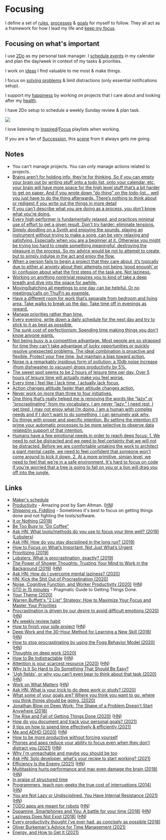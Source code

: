 # Focusing

I define a set of [rules](rules.md), [processes](processes.md) & [goals](goals.md) for myself to follow. They all act as a framework for how I lead my life and [keep my focus](https://waitbutwhy.com/2013/10/why-procrastinators-procrastinate.html).

## Focusing on what's important

I use [2Do](../macOS/apps/2do.md) as my personal task manager. I [schedule events](../macOS/apps/fantastical.md) in my calendar and plan the day/week in context of my tasks & priorities.

I work on [ideas](../ideas/ideas.md) I find valuable to me most & make things.

I focus on [solving problems](../research/solving-problems.md) & limit distractions (only essential notifications setup).

I support my [happiness](../life/happiness.md) by working on projects that I care about and looking after my [health](../health/health.md).

I have 2Do setup to schedule a weekly Sunday review & plan task.

![](https://i.imgur.com/l3x5S2k.png)

I love listening to [Inspired](https://open.spotify.com/playlist/5fIL0WiQ79QtgsP4Y4L20V)/[Focus](https://open.spotify.com/playlist/0ESjwZeTcHOWzY3FYO5zs5) playlists when working.

If you are a fan of [Succession](https://trakt.tv/shows/succession), this [scene](https://youtu.be/GbKva43khvI?t=148) from it always gets me going.

## Notes

- You can't manage projects. You can only manage actions related to projects.
- [Brains aren’t for holding info, they’re for thinking. So if you can empty your brain out by writing stuff onto a todo list, onto your calendar, etc, your brain will have more space for the high level stuff that’s a bit harder to get on paper. And if you wrote down “do thing” on the todo-list… well you just have to do the thing afterwards. There’s nothing to think about or redigest if you write out the things in more detail](https://lobste.rs/s/0qlkm7/how_do_i_keep_multiple_projects_my_head)
- [If you can't describe what you are doing as a process, you don't know what you're doing.](https://twitter.com/visualizevalue/status/1296791809478336513)
- [Every high performer is fundamentally relaxed, and practices minimal use of effort to get a given result. Don't try harder: eliminate tensions.](https://twitter.com/sanityinc/status/1309974689268129792)
- [Simply doodling on a Synth and enjoying the sounds, playing an instrument without trying to make a song, can be very relaxing and satisfying. Especially when you are a beginner at it. Otherwise you might be trying too hard to create something meaningful, destroying the pleasure in the process. So my advice would be not to attempt to create, but to simply indulge in the act and enjoy the flow.](https://news.ycombinator.com/item?id=24743944)
- [When a person fails to begin a project that they care about, it’s typically due to either a) anxiety about their attempts not being ‘good enough’ or b) confusion about what the first steps of the task are. Not laziness.](https://humanparts.medium.com/laziness-does-not-exist-3af27e312d01)
- [Working on anything nontrivial requires you to kind of take a deep breath and dive into the space for awhile.](https://twitter.com/peterbourgon/status/1387098683485868040)
- [Moving/batching all meetings to one day can be helpful. Or no meetings/calls on Thu/Fri as example.](https://twitter.com/coreyhainesco/status/1387557466179653632)
- [Have a different room for work that’s separate from bedroom and living area. Take walks to break up the day. Take time off in evenings as reward.](https://twitter.com/herrmanndigital/status/1387773860636995592)
- [Manage priorities rather than time.](https://twitter.com/MikeyFox/status/1387699937954119683)
- [Every evening, write down a daily schedule for the next day and try to stick to it as best as possible.](https://twitter.com/rasbt/status/1397221898044456962)
- [The sunk cost of perfectionism: Spending time making things you don't know anyone wants.](https://twitter.com/jackbutcher/status/1399798492521021446)
- [Not being busy is a competitive advantage. Most people are so strapped for time they can't take advantage of lucky opportunities or quickly resolve unexpected problems. The ideal combination is proactive and flexible. Protect your free time, but maintain a bias toward action.](https://twitter.com/JamesClear/status/1400447419507220480)
- [Noise is a remarkably insidious form of pollution: a 10db noise increase (from dishwasher to vacuum) drops productivity by 5%.](https://twitter.com/emollick/status/1408478193091330053)
- [The sweet spot seems to be 2 hours of leisure time per day. Over 5 hours of leisure time will actually make you feel worse.](https://twitter.com/levelsio/status/1438480377207611399)
- [Every time I feel like I lack time, I actually lack focus.](https://twitter.com/anthilemoon/status/1443485224092913669)
- [Action changes attitude faster than attitude changes action.](https://news.ycombinator.com/item?id=28762362)
- [Never work on more than three to four initiatives.](https://twitter.com/rakyll/status/1445570363291627665)
- [One thing that’s really helped me is removing the words like “lazy” or “procrastinating” from my vocabulary. I am never “lazy.” I need rest, I get tired, I may not enjoy what I’m doing, I am a human with complex needs and if I don’t want to do something, I can genuinely ask why.](https://twitter.com/sehurlburt/status/1450648082685779969)
- [Do things with proper and specific intention. By setting the intention it’ll prime your automatic processes to be more selective to observe data related/in support of that intention.](https://twitter.com/vaisfourlovers/status/1450929596438810631)
- [Humans have a few emotional needs in order to reach deep focus: 1. We need to not be distracted and we need to feel certainty that we will not be distracted. Before we are comfortable untaking the work to architect a giant mental castle, we need to feel confident that someone won't come around to kick it down. 2. At a more primitive, simian level, we need to feel that we're in a safe environment. It's hard to focus on code if you're worried that a tree is going to fall on you or a lion will drag you off into the jungle.](https://news.ycombinator.com/item?id=29028505)

## Links

- [Maker's schedule](http://www.paulgraham.com/makersschedule.html)
- [Productivity](https://blog.samaltman.com/productivity) - Amazing post by Sam Altman. ([HN](https://news.ycombinator.com/item?id=16802530))
- [Shipping vs. Fiddling](https://medium.com/@okonetchnikov/shipping-vs-fiddling-74e27e61e0c1) - Sometimes it's best to focus on getting things done and not fighting the tools/software.
- [It or Nothing (2019)](http://tynan.com/ornothing)
- [Be Too Busy to “Do Coffee”](https://nav.al/2019/05/08/meetings/)
- [Ask HN: What tools/methods do you use to focus your time well? (2019)](https://news.ycombinator.com/item?id=19996062) ([Lobsters](https://lobste.rs/s/1nhqml/what_tools_methods_do_you_use_focus_your))
- [Ask HN: How do you stay disciplined in the long run? (2019)](https://news.ycombinator.com/item?id=19777976)
- [How to Focus on What’s Important, Not Just What’s Urgent](https://hbr.org/2018/07/how-to-focus-on-whats-important-not-just-whats-urgent)
- [Prioritizing (2019)](https://css-tricks.com/prioritizing/)
- [Lobsters: What is procrastination, exactly? (2019)](https://lobste.rs/s/f2sdfz/what_is_procrastination_exactly)
- [The Power of Shower Thoughts: Trusting Your Mind to Work in the Background (2019)](https://alexanderell.is/posts/trust-in-your-unconscious/) ([HN](https://news.ycombinator.com/item?id=21557902))
- [Ask HN: How do I overcome mental laziness? (2020)](https://news.ycombinator.com/item?id=22919697)
- [HN: Kick the Shit Out of Procrastination (2020)](https://news.ycombinator.com/item?id=22922372)
- [Noise, Cognitive Function, and Worker Productivity (2020)](https://joshuatdean.com/wp-content/uploads/2020/02/NoiseCognitiveFunctionandWorkerProductivity.pdf) ([HN](https://news.ycombinator.com/item?id=23113142))
- [GTD in 15 minutes](https://hamberg.no/gtd/) - Pragmatic Guide to Getting Things Done.
- [Your Theme (2020)](https://www.youtube.com/watch?v=NVGuFdX5guE)
- [Warren Buffett's "2 List" Strategy: How to Maximize Your Focus and Master Your Priorities](https://jamesclear.com/buffett-focus)
- [Procrastination is driven by our desire to avoid difficult emotions (2020)](https://www.cbc.ca/radio/thesundayedition/the-sunday-edition-for-june-14-2020-1.5604357/there-s-a-reason-we-procrastinate-and-it-s-not-laziness-1.5604433) ([HN](https://news.ycombinator.com/item?id=23537317))
- [My weekly review habit](https://www.benkuhn.net/weekly/)
- [How to finish your side project](https://hugozap.com/posts/how-to-finish-your-side-project/) ([HN](https://news.ycombinator.com/item?id=23672686))
- [Deep Work and the 30-Hour Method for Learning a New Skill (2018)](https://azeria-labs.com/the-importance-of-deep-work-the-30-hour-method-for-learning-a-new-skill/) ([HN](https://news.ycombinator.com/item?id=23845575))
- [How to stop procrastinating by using the Fogg Behavior Model (2020)](https://www.deprocrastination.co/blog/how-to-stop-procrastinating-by-using-the-fogg-behavior-model) ([HN](https://news.ycombinator.com/item?id=24120275))
- [Thoughts on deep work (2020)](https://twitter.com/paraschopra/status/1295244575154479104)
- [How to Be Indistractable](https://psyche.co/guides/to-become-indistractable-recognise-that-it-starts-within-you) ([HN](https://news.ycombinator.com/item?id=24360966))
- [Attention is your scarcest resource (2020)](https://www.benkuhn.net/attention/) ([HN](https://news.ycombinator.com/item?id=24391686))
- [Why Is It So Hard to Do Something That Should Be Easy?](https://www.youtube.com/watch?v=Uo08uS904Rg)
- ['Ugh fields', or why you can’t even bear to think about that task (2020)](https://medium.com/@robertwiblin/ugh-fields-or-why-you-can-t-even-bear-to-think-about-that-task-5941837dac62) ([HN](https://news.ycombinator.com/item?id=24445603))
- [Work on What Matters](https://staffeng.com/guides/work-on-what-matters) ([HN](https://news.ycombinator.com/item?id=24581810))
- [Ask HN: What is your trick to do deep work or study? (2020)](https://news.ycombinator.com/item?id=24675467)
- [What some of your goals are? Where you think you want to go, where you think things should be going. (2020)](https://merveilles.town/@neauoire/105093152834494144)
- [Jonathan Blow on Deep Work: The Shape of a Problem Doesn't Start Anywhere (2018)](https://www.youtube.com/watch?v=4Ej_3NKA3pk)
- [The Rise and Fall of Getting Things Done (2020)](https://www.newyorker.com/tech/annals-of-technology/the-rise-and-fall-of-getting-things-done) ([HN](https://news.ycombinator.com/item?id=25131848))
- [How do you document and track your personal goals? (2021)](https://lobste.rs/s/vorh7a/how_do_you_document_track_your_personal)
- [9 tips on how to spend time effectively & efficiently (2021)](https://twitter.com/m_franceschetti/status/1355202318803861504)
- [Me and ADHD (2020)](https://www.linkedin.com/pulse/adhd-me-ish-verduzco/) ([HN](https://news.ycombinator.com/item?id=25992390))
- [How to be more productive without forcing yourself](https://www.deprocrastination.co/blog/how-to-be-productive-without-forcing-yourself)
- [Phones and apps reduce your ability to focus even when they don’t distract you (2021)](https://blog.rize.io/blog/phones-and-apps-reduce-your-ability-to-focus-even-when-they-dont-distract-you) ([HN](https://news.ycombinator.com/item?id=26582729))
- [Why I'm unreachable and maybe you should be too](https://levels.io/contact-me/)
- [Ask HN: Solo developer, what's your recipe to start working? (2021)](https://news.ycombinator.com/item?id=26747318)
- [Efficiency Is the Enemy (2021)](https://fs.blog/2021/05/slack/) ([HN](https://news.ycombinator.com/item?id=27036695))
- [Multitasking hurts performance and may even damage the brain (2018)](https://www.linkedin.com/pulse/why-successful-people-dont-multitask-dr-travis-bradberry/) ([HN](https://news.ycombinator.com/item?id=27042151))
- [In praise of structured time](https://twitter.com/jongold/status/1397218299251990535)
- [Programmers, teach non-geeks the true cost of interruptions (2014)](https://daedtech.com/programmers-teach-non-geeks-the-true-cost-of-interruptions/) ([HN](https://news.ycombinator.com/item?id=27787604))
- [You are Not Lazy or Undisciplined. You Have Internal Resistance (2021)](https://medium.com/counterarts/you-are-not-lazy-or-undisciplined-you-are-experiencing-internal-resistance-755a02673aa9) ([HN](https://news.ycombinator.com/item?id=28026323))
- [TODO apps are meant for robots](https://blog.frantic.im/all/todo-apps-are-meant-for-robots/) ([HN](https://news.ycombinator.com/item?id=28029809))
- [Dopamine, Smartphones and You: A battle for your time (2018)](https://sitn.hms.harvard.edu/flash/2018/dopamine-smartphones-battle-time/) ([HN](https://news.ycombinator.com/item?id=28850169))
- [Laziness Does Not Exist (2018)](https://humanparts.medium.com/laziness-does-not-exist-3af27e312d01) ([HN](https://news.ycombinator.com/item?id=28574627))
- [Every productivity thought I've ever had, as concisely as possible (2018)](https://guzey.com/productivity/)
- [Oliver Burkeman's Advice for Time Management (2021)](https://www.theatlantic.com/family/archive/2021/08/oliver-burkeman-advice-time-productivity/619723/)
- [Energy, and How to Get It (2021)](https://www.newyorker.com/magazine/2021/11/08/energy-and-how-to-get-it)
